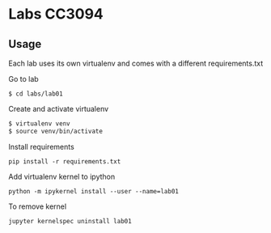 # Labs CC3094

## Usage

Each lab uses its own virtualenv and comes with a different requirements.txt

Go to lab
```
$ cd labs/lab01
```

Create and activate virtualenv
```sh
$ virtualenv venv
$ source venv/bin/activate
```

Install requirements
```
pip install -r requirements.txt
```

Add virtualenv kernel to ipython
```
python -m ipykernel install --user --name=lab01
```

To remove kernel
```
jupyter kernelspec uninstall lab01
```